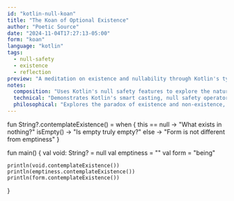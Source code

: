 ```yaml
---
id: "kotlin-null-koan"
title: "The Koan of Optional Existence"
author: "Poetic Source"
date: "2024-11-04T17:27:13-05:00"
form: "koan"
language: "kotlin"
tags: 
  - null-safety
  - existence
  - reflection
preview: "A meditation on existence and nullability through Kotlin's type system"
notes:
  composition: "Uses Kotlin's null safety features to explore the nature of existence and absence."
  technical: "Demonstrates Kotlin's smart casting, null safety operators, and extension functions."
  philosophical: "Explores the paradox of existence and non-existence, using null as a metaphor for emptiness."
---
```

fun String?.contemplateExistence() = when {
    this == null -> "What exists in nothing?"
    isEmpty() -> "Is empty truly empty?"
    else -> "Form is not different from emptiness"
}

fun main() {
    val void: String? = null
    val emptiness = ""
    val form = "being"

    println(void.contemplateExistence())
    println(emptiness.contemplateExistence())
    println(form.contemplateExistence())
}